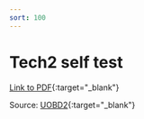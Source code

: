 ```yaml
---
sort: 100
---
```

# Tech2 self test

[Link to PDF](odb2_gm_tech2_self_test.pdf){:target="_blank"}

Source: [UOBD2](https://https://www.uobdii.com){:target="_blank"}
